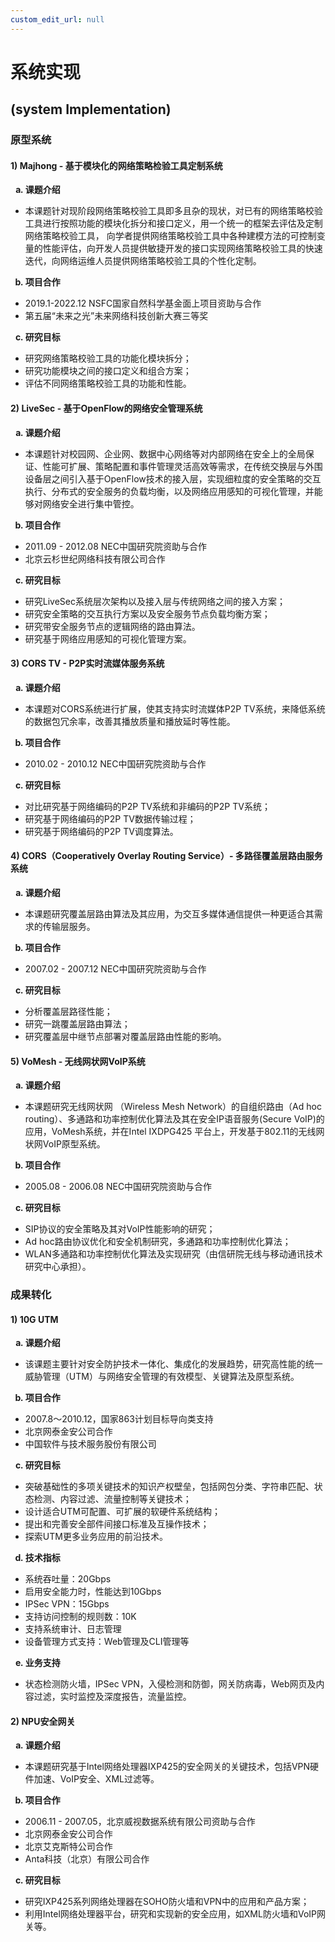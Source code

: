 ```yaml
---
custom_edit_url: null
---
```


# 系统实现
## (system Implementation)

### 原型系统

#### 1) Majhong - 基于模块化的网络策略检验工具定制系统

<b>
<ol type="a">
<li>课题介绍</li>
</ol>
</b>

* 本课题针对现阶段网络策略校验工具即多且杂的现状，对已有的网络策略校验工具进行按照功能的模块化拆分和接口定义，用一个统一的框架去评估及定制网络策略校验工具， 向学者提供网络策略校验工具中各种建模方法的可控制变量的性能评估，向开发人员提供敏捷开发的接口实现网络策略校验工具的快速迭代，向网络运维人员提供网络策略校验工具的个性化定制。

<b>
<ol type="a" start="2">
<li>项目合作</li>
</ol>
</b>

* 2019.1-2022.12 NSFC国家自然科学基金面上项目资助与合作
* 第五届“未来之光”未来网络科技创新大赛三等奖

<b>
<ol type="a" start="3">
<li>研究目标</li>
</ol>
</b>

* 研究网络策略校验工具的功能化模块拆分；
* 研究功能模块之间的接口定义和组合方案；
* 评估不同网络策略校验工具的功能和性能。

#### 2) LiveSec - 基于OpenFlow的网络安全管理系统

<b>
<ol type="a">
<li>课题介绍</li>
</ol>
</b>

* 本课题针对校园网、企业网、数据中心网络等对内部网络在安全上的全局保证、性能可扩展、策略配置和事件管理灵活高效等需求，在传统交换层与外围设备层之间引入基于OpenFlow技术的接入层，实现细粒度的安全策略的交互执行、分布式的安全服务的负载均衡，以及网络应用感知的可视化管理，并能够对网络安全进行集中管控。

<b>
<ol type="a" start="2">
<li>项目合作</li>
</ol>
</b>

* 2011.09 - 2012.08 NEC中国研究院资助与合作
* 北京云杉世纪网络科技有限公司合作

<b>
<ol type="a" start="3">
<li>研究目标</li>
</ol>
</b>

* 研究LiveSec系统层次架构以及接入层与传统网络之间的接入方案；
* 研究安全策略的交互执行方案以及安全服务节点负载均衡方案；
* 研究带安全服务节点的逻辑网络的路由算法。
* 研究基于网络应用感知的可视化管理方案。

#### 3) CORS TV - P2P实时流媒体服务系统

<b>
<ol type="a">
<li>课题介绍</li>
</ol>
</b>

* 本课题对CORS系统进行扩展，使其支持实时流媒体P2P TV系统，来降低系统的数据包冗余率，改善其播放质量和播放延时等性能。

<b>
<ol type="a" start="2">
<li>项目合作</li>
</ol>
</b>

* 2010.02 - 2010.12 NEC中国研究院资助与合作

<b>
<ol type="a" start="3">
<li>研究目标</li>
</ol>
</b>

* 对比研究基于网络编码的P2P TV系统和非编码的P2P TV系统；
* 研究基于网络编码的P2P TV数据传输过程；
* 研究基于网络编码的P2P TV调度算法。

#### 4) CORS（Cooperatively Overlay Routing Service）- 多路径覆盖层路由服务系统

<b>
<ol type="a">
<li>课题介绍</li>
</ol>
</b>

* 本课题研究覆盖层路由算法及其应用，为交互多媒体通信提供一种更适合其需求的传输层服务。

<b>
<ol type="a" start="2">
<li>项目合作</li>
</ol>
</b>

* 2007.02 - 2007.12 NEC中国研究院资助与合作

<b>
<ol type="a" start="3">
<li>研究目标</li>
</ol>
</b>

* 分析覆盖层路径性能；
* 研究一跳覆盖层路由算法；
* 研究覆盖层中继节点部署对覆盖层路由性能的影响。

#### 5) VoMesh - 无线网状网VoIP系统

<b>
<ol type="a">
<li>课题介绍</li>
</ol>
</b>

* 本课题研究无线网状网 （Wireless Mesh Network）的自组织路由（Ad hoc routing）、多通路和功率控制优化算法及其在安全IP语音服务(Secure VoIP)的应用，VoMesh系统，并在Intel IXDPG425 平台上，开发基于802.11的无线网状网VoIP原型系统。

<b>
<ol type="a" start="2">
<li>项目合作</li>
</ol>
</b>

* 2005.08 - 2006.08 NEC中国研究院资助与合作

<b>
<ol type="a" start="3">
<li>研究目标</li>
</ol>
</b>

* SIP协议的安全策略及其对VoIP性能影响的研究；
* Ad hoc路由协议优化和安全机制研究，多通路和功率控制优化算法；
* WLAN多通路和功率控制优化算法及实现研究（由信研院无线与移动通讯技术研究中心承担）。

### 成果转化

#### 1) 10G UTM

<b>
<ol type="a">
<li>课题介绍</li>
</ol>
</b>

* 该课题主要针对安全防护技术一体化、集成化的发展趋势，研究高性能的统一威胁管理（UTM）与网络安全管理的有效模型、关键算法及原型系统。

<b>
<ol type="a" start="2">
<li>项目合作</li>
</ol>
</b>

* 2007.8～2010.12，国家863计划目标导向类支持
* 北京网泰金安公司合作
* 中国软件与技术服务股份有限公司

<b>
<ol type="a" start="3">
<li>研究目标</li>
</ol>
</b>

* 突破基础性的多项关键技术的知识产权壁垒，包括网包分类、字符串匹配、状态检测、内容过滤、流量控制等关键技术；
* 设计适合UTM可配置、可扩展的软硬件系统结构；
* 提出和完善安全部件间接口标准及互操作技术；
* 探索UTM更多业务应用的前沿技术。

<b>
<ol type="a" start="4">
<li>技术指标</li>
</ol>
</b>

* 系统吞吐量：20Gbps
* 启用安全能力时，性能达到10Gbps
* IPSec VPN：15Gbps
* 支持访问控制的规则数：10K
* 支持系统审计、日志管理
* 设备管理方式支持：Web管理及CLI管理等

<b>
<ol type="a" start="5">
<li>业务支持</li>
</ol>
</b>

* 状态检测防火墙，IPSec VPN，入侵检测和防御，网关防病毒，Web网页及内容过滤，实时监控及深度报告，流量监控。

#### 2) NPU安全网关

<b>
<ol type="a">
<li>课题介绍</li>
</ol>
</b>

* 本课题研究基于Intel网络处理器IXP425的安全网关的关键技术，包括VPN硬件加速、VoIP安全、XML过滤等。

<b>
<ol type="a" start="2">
<li>项目合作</li>
</ol>
</b>

* 2006.11 - 2007.05，北京威视数据系统有限公司资助与合作
* 北京网泰金安公司合作
* 北京艾克斯特公司合作
* Anta科技（北京）有限公司合作

<b>
<ol type="a" start="3">
<li>研究目标</li>
</ol>
</b>

* 研究IXP425系列网络处理器在SOHO防火墙和VPN中的应用和产品方案；
* 利用Intel网络处理器平台，研究和实现新的安全应用，如XML防火墙和VoIP网关等。

